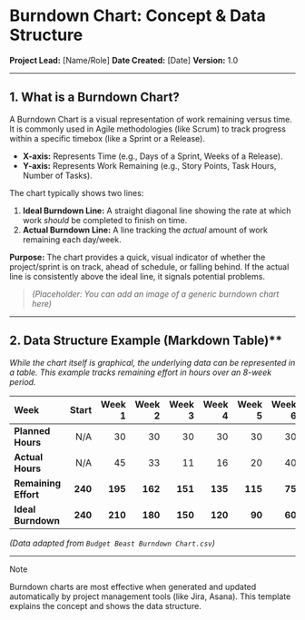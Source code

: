 # Burndown Chart: Concept & Data Structure

**Project Lead:** [Name/Role]
**Date Created:** [Date]
**Version:** 1.0

---

## 1. What is a Burndown Chart?

A Burndown Chart is a visual representation of work remaining versus time. It is commonly used in Agile methodologies (like Scrum) to track progress within a specific timebox (like a Sprint or a Release).

* **X-axis:** Represents Time (e.g., Days of a Sprint, Weeks of a Release).
* **Y-axis:** Represents Work Remaining (e.g., Story Points, Task Hours, Number of Tasks).

The chart typically shows two lines:
1.  **Ideal Burndown Line:** A straight diagonal line showing the rate at which work *should* be completed to finish on time.
2.  **Actual Burndown Line:** A line tracking the *actual* amount of work remaining each day/week.

**Purpose:** The chart provides a quick, visual indicator of whether the project/sprint is on track, ahead of schedule, or falling behind. If the actual line is consistently above the ideal line, it signals potential problems.


> _(Placeholder: You can add an image of a generic burndown chart here)_

---

## 2. Data Structure Example (Markdown Table)**

_While the chart itself is graphical, the underlying data can be represented in a table. This example tracks remaining effort in hours over an 8-week period._

| Week           | Start | Week 1 | Week 2 | Week 3 | Week 4 | Week 5 | Week 6 | Week 7 | Week 8 |
| :------------- | ----: | -----: | -----: | -----: | -----: | -----: | -----: | -----: | -----: |
| **Planned Hours** | N/A   | 30     | 30     | 30     | 30     | 30     | 30     | 30     | 30     |
| **Actual Hours** | N/A   | 45     | 33     | 11     | 16     | 20     | 40     | 26     | 23     |
| **Remaining Effort** | **240** | **195** | **162** | **151** | **135** | **115** | **75** | **49** | **26** |
| **Ideal Burndown** | **240** | **210** | **180** | **150** | **120** | **90** | **60** | **30** | **0** |

*(Data adapted from `Budget Beast Burndown Chart.csv`)*

---

> [!NOTE]
> Burndown charts are most effective when generated and updated automatically by project management tools (like Jira, Asana). This template explains the concept and shows the data structure.
